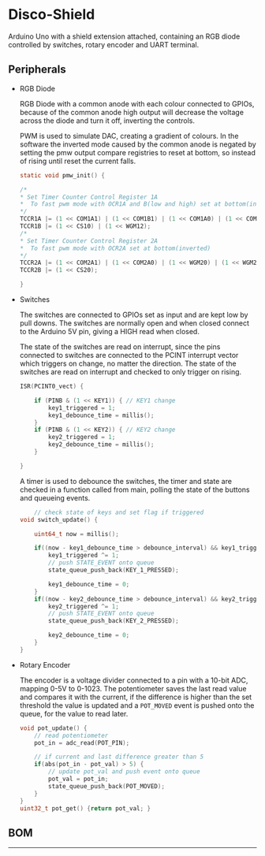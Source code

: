 # Disco-Shield

Arduino Uno with a shield extension attached, containing an RGB diode controlled by switches, rotary encoder and UART terminal.  


## Peripherals 
- RGB Diode
    
    RGB Diode with a common anode with each colour connected to GPIOs, because of the common
    anode high output will decrease the voltage across the diode and turn it off, inverting the
    controls.

    PWM is used to simulate DAC, creating a gradient of colours. In the software the inverted mode
    caused by the common anode is negated by setting the pmw output compare registries to reset at
    bottom, so instead of rising until reset the current falls.

    ```c
    static void pmw_init() {

    /*
    * Set Timer Counter Control Register 1A
    *  To fast pwm mode with OCR1A and B(low and high) set at bottom(inverted)
    */
    TCCR1A |= (1 << COM1A1) | (1 << COM1B1) | (1 << COM1A0) | (1 << COM1B0) | (1 << WGM10);
    TCCR1B |= (1 << CS10) | (1 << WGM12);
    /*
    * Set Timer Counter Control Register 2A
    *  To fast pwm mode with OCR2A set at bottom(inverted)
    */
    TCCR2A |= (1 << COM2A1) | (1 << COM2A0) | (1 << WGM20) | (1 << WGM21);
    TCCR2B |= (1 << CS20);

    }
    ```
- Switches
    
    The switches are connected to GPIOs set as input and are kept low by pull downs. The switches are normally open and when closed connect to the Arduino 5V pin, giving a HIGH read when closed.

    The state of the switches are read on interrupt, since the pins connected to switches are connected
    to the PCINT interrupt vector which triggers on change, no matter the direction. The state of the switches are read on interrupt and checked to only trigger on rising.

    ```c
    ISR(PCINT0_vect) {

        if (PINB & (1 << KEY1)) { // KEY1 change
            key1_triggered = 1;
            key1_debounce_time = millis();
        }
        if (PINB & (1 << KEY2)) { // KEY2 change
            key2_triggered = 1;
            key2_debounce_time = millis();
        }

    }
    ```

    A timer is used to debounce the switches, the timer and state are checked in a function called
    from main, polling the state of the buttons and queueing events.

    ```c
        // check state of keys and set flag if triggered
    void switch_update() {

        uint64_t now = millis();

        if((now - key1_debounce_time > debounce_interval) && key1_triggered) {
            key1_triggered ^= 1;
            // push STATE_EVENT onto queue
            state_queue_push_back(KEY_1_PRESSED);

            key1_debounce_time = 0;
        }
        if((now - key2_debounce_time > debounce_interval) && key2_triggered) {
            key2_triggered ^= 1;
            // push STATE_EVENT onto queue
            state_queue_push_back(KEY_2_PRESSED);

            key2_debounce_time = 0;
        }
    }
    ```
- Rotary Encoder
      
    The encoder is a voltage divider connected to a pin with a 10-bit ADC, mapping 0-5V to 0-1023.
    The potentiometer saves the last read value and compares it with the current, if the difference
    is higher than the set threshold the value is updated and a `POT_MOVED` event is pushed onto the queue, for the value to read later.

    ```c
    void pot_update() {
        // read potentiometer
        pot_in = adc_read(POT_PIN);

        // if current and last difference greater than 5
        if(abs(pot_in - pot_val) > 5) {
            // update pot_val and push event onto queue
            pot_val = pot_in;
            state_queue_push_back(POT_MOVED);
        }
    }
    uint32_t pot_get() {return pot_val; }
    ```

## BOM
----
